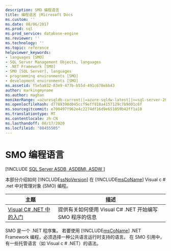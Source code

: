 ```yaml
---
description: SMO 编程语言
title: 编程语言 |Microsoft Docs
ms.custom: ''
ms.date: 08/06/2017
ms.prod: sql
ms.prod_service: database-engine
ms.reviewer: ''
ms.technology: ''
ms.topic: reference
helpviewer_keywords:
- languages [SMO]
- SQL Server Management Objects, languages
- .NET Framework [SMO]
- SMO [SQL Server], languages
- programming environments [SMO]
- development environments [SMO]
ms.assetid: f5e5a832-03e9-477b-b55d-491c678ebb43
author: markingmyname
ms.author: maghan
monikerRange: =azuresqldb-current||=azure-sqldw-latest||>=sql-server-2016||=sqlallproducts-allversions||>=sql-server-linux-2017||=azuresqldb-mi-current
ms.openlocfilehash: d7789390d045ccf9eff918a4157129c7b9d01c6f
ms.sourcegitcommit: e700497f962e4c2274df16d9e651059b42ff1a10
ms.translationtype: MT
ms.contentlocale: zh-CN
ms.lasthandoff: 08/17/2020
ms.locfileid: "88455505"
---
```

# <a name="smo-programming-languages"></a>SMO 编程语言
[!INCLUDE [SQL Server ASDB, ASDBMI, ASDW ](../../includes/applies-to-version/sql-asdb-asdbmi-asa.md)]

  本部分介绍如何 [!INCLUDE[ssNoVersion](../../includes/ssnoversion-md.md)] 在 [!INCLUDE[msCoName](../../includes/msconame-md.md)] Visual c # .net 中对管理对象 (SMO) 编程。
  
|主题|描述|  
|-----------|-----------------|  
|[Visual C&#35; .NET 中的入门](../../relational-databases/server-management-objects-smo/smo-programming-getting-started-in-visual-csharp-net.md)|提供有关如何使用 Visual C# .NET 开始编写 SMO 程序的信息|  
  
 SMO 是一个 .NET 程序集。 若要使用 [!INCLUDE[msCoName](../../includes/msconame-md.md)] .NET Framework 编程，必须选择一种公共语言运行时支持的语言。 在 SMO 引用中，有一些托管语言（如 Visual c # .NET）的语法。  
  
  
